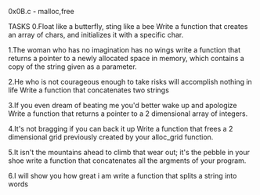0x0B.c - malloc,free

TASKS
0.Float like a butterfly, sting like a bee
Write a function that creates an array of chars, and initializes it with a specific char.


1.The woman who has no imagination has no wings
write a function that returns a pointer to a newly allocated space in memory, which contains a copy of the string given as a parameter.


2.He who is not courageous enough to take risks will accomplish nothing in life
Write a function that concatenates two strings


3.If you even dream of beating me you'd better wake up and apologize
Write a function that returns a pointer to a 2 dimensional array of integers.


4.It's not bragging if you can back it up
Write a function that frees a 2 dimensional grid previously created by your alloc_grid function.


5.It isn't the mountains ahead to climb that wear out; it's the pebble in your shoe
write a function that concatenates all the argments of your program.


6.I will show you how great i am
write a function that splits a string into words
